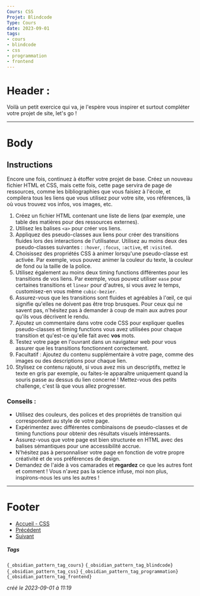 ```yaml
---
Cours: CSS
Projet: Blindcode
Type: Cours
date: 2023-09-01
tags:
- cours
- blindcode
- css
- programmation
- frontend
---
```

   
# Header :   
   
Voilà un petit exercice qui va, je l'espère vous inspirer et surtout compléter votre projet de site, let's go !   
   
   
-------------------------------------------------------------------------------   
# Body   
   
## Instructions   
   
Encore une fois, continuez à étoffer votre projet de base. Créez un nouveau fichier HTML et CSS, mais cette fois, cette page servira de page de ressources, comme les bibliographies que vous faisiez à l'école, et compilera tous les liens que vous utilisez pour votre site, vos références, là où vous trouvez vos infos, vos images, etc.   
   
1. Créez un fichier HTML contenant une liste de liens (par exemple, une table des matières pour des ressources externes).   
2. Utilisez les balises `<a>` pour créer vos liens.   
3. Appliquez des pseudo-classes aux liens pour créer des transitions fluides lors des interactions de l'utilisateur. Utilisez au moins deux des pseudo-classes suivantes : `:hover`, `:focus`, `:active`, et `:visited`.   
4. Choisissez des propriétés CSS à animer lorsqu'une pseudo-classe est activée. Par exemple, vous pouvez animer la couleur du texte, la couleur de fond ou la taille de la police.   
5. Utilisez également au moins deux timing functions différentes pour les transitions de vos liens. Par exemple, vous pouvez utiliser `ease` pour certaines transitions et `linear` pour d'autres, si vous avez le temps, customisez-en vous même `cubic-bezier`.   
6. Assurez-vous que les transitions sont fluides et agréables à l'œil, ce qui signifie qu'elles ne doivent pas être trop brusques. Pour ceux qui ne savent pas, n'hésitez pas à demander à coup de main aux autres pour qu'ils vous décrivent le rendu.   
7. Ajoutez un commentaire dans votre code CSS pour expliquer quelles pseudo-classes et timing functions vous avez utilisées pour chaque transition et qu'est-ce qu'elle fait avec **vos** mots.   
8. Testez votre page en l'ouvrant dans un navigateur web pour vous assurer que les transitions fonctionnent correctement.   
9. Facultatif : Ajoutez du contenu supplémentaire à votre page, comme des images ou des descriptions pour chaque lien.   
10. Stylisez ce contenu rajouté, si vous avez mis un descriptifs, mettez le texte en gris par exemple, ou faites-le apparaître uniquement quand la souris passe au dessus du lien concerné ! Mettez-vous des petits challenge, c'est là que vous allez progresser.   
### Conseils :   
   
   
- Utilisez des couleurs, des polices et des propriétés de transition qui correspondent au style de votre page.   
- Expérimentez avec différentes combinaisons de pseudo-classes et de timing functions pour obtenir des résultats visuels intéressants.   
- Assurez-vous que votre page est bien structurée en HTML avec des balises sémantiques pour une accessibilité accrue.   
- N'hésitez pas à personnaliser votre page en fonction de votre propre créativité et de vos préférences de design.   
- Demandez de l'aide à vos camarades et **regardez** ce que les autres font et comment ! Vous n'avez pas la science infuse, moi non plus, inspirons-nous les uns les autres !   
   
   
---------------------------------------------------------------------------   
# Footer   
   
   
- [Accueil - CSS](../../../Tutoriels/CSS/Accueil%20-%20CSS.md)   
- [Précédent](../../../Tutoriels/CSS/2%20-%20Styling%20du%20Texte%20et%20des%20Liens/CSS%20-%20Utilisation%20des%20transitions.md)   
- [Suivant](../../../Tutoriels/CSS/3%20-%20Mise%20en%20Page%20et%20Flexbox/CSS%20-%20Introduction%20%C3%A0%20la%20mise%20en%20page.md)   
##### Tags   
`{_obsidian_pattern_tag_cours}` `{_obsidian_pattern_tag_blindcode}` `{_obsidian_pattern_tag_css}` `{_obsidian_pattern_tag_programmation}` `{_obsidian_pattern_tag_frontend}`   
   
*créé le 2023-09-01 à 11:19*